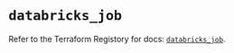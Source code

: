 # `databricks_job`

Refer to the Terraform Registory for docs: [`databricks_job`](https://registry.terraform.io/providers/databricks/databricks/1.25.1/docs/resources/job).

